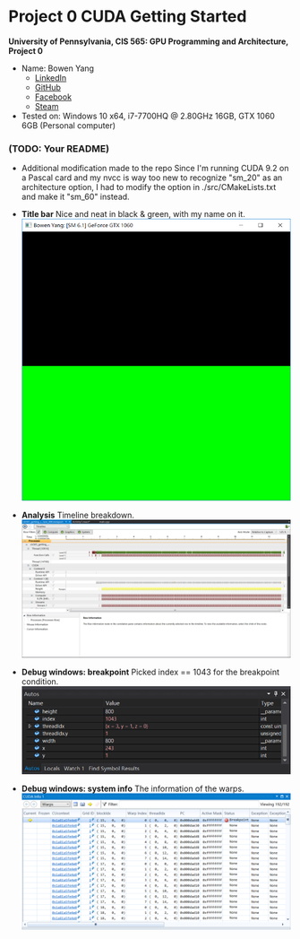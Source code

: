 Project 0 CUDA Getting Started
====================

**University of Pennsylvania, CIS 565: GPU Programming and Architecture, Project 0**

* Name: Bowen Yang
  * [LinkedIn](https://www.linkedin.com/in/%E5%8D%9A%E6%96%87-%E6%9D%A8-83bba6148)
  * [GitHub](https://github.com/Grillnov)
  * [Facebook](https://www.facebook.com/yang.bowen.7399)
  * [Steam](https://steamcommunity.com/id/grillnov)
* Tested on: Windows 10 x64, i7-7700HQ @ 2.80GHz 16GB, GTX 1060 6GB (Personal computer)

### (TODO: Your README)

* Additional modification made to the repo
  Since I'm running CUDA 9.2 on a Pascal card and my nvcc is way too new to recognize "sm_20" as an architecture option, I had to modify the option in ./src/CMakeLists.txt and make it "sm_60" instead.

* **Title bar**
Nice and neat in black & green, with my name on it.
  ![](images/Titlebar.png)
  
* **Analysis**
Timeline breakdown.
  ![](images/Timeline.png)
  
* **Debug windows: breakpoint**
Picked index == 1043 for the breakpoint condition.
  ![](images/auto.png)

* **Debug windows: system info**
The information of the warps.
  ![](images/info.png)
